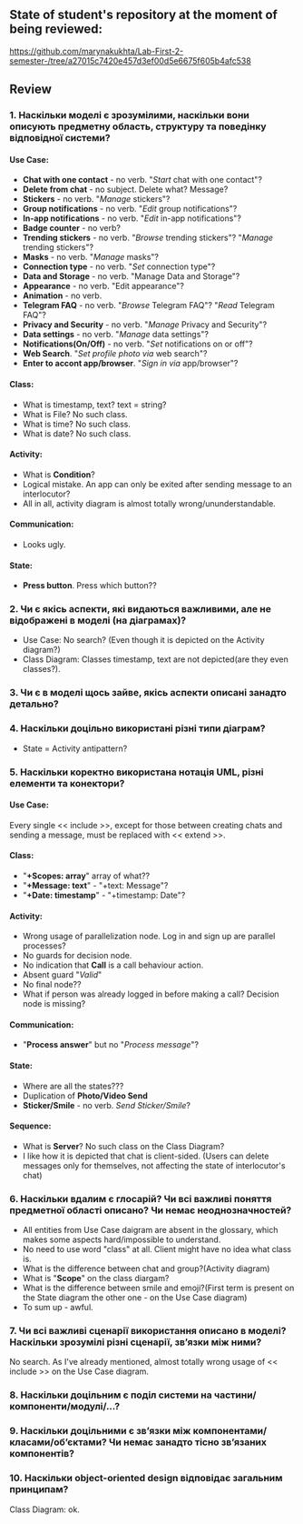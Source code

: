 ## State of student's repository at the moment of being reviewed: 
https://github.com/marynakukhta/Lab-First-2-semester-/tree/a27015c7420e457d3ef00d5e6675f605b4afc538

## Review
### 1. Наскільки моделі є зрозумілими, наскільки вони описують предметну область, структуру та поведінку відповідної системи?
#### Use Case:
* **Chat with one contact** - no verb. "*Start* chat with one contact"?
* **Delete from chat** - no subject. Delete what? Message?
* **Stickers** - no verb. "*Manage* stickers"?
* **Group notifications** - no verb. "*Edit* group notifications"?
* **In-app notifications** - no verb. "*Edit* in-app notifications"? 
* **Badge counter** - no verb?
* **Trending stickers** - no verb. "*Browse* trending stickers"? "*Manage* trending stickers"?
* **Masks** - no verb. "*Manage* masks"?
* **Connection type** - no verb. "*Set* connection type"?
* **Data and Storage** - no verb. "Manage Data and Storage"?
* **Appearance** - no verb. "Edit appearance"?
* **Animation** - no verb.
* **Telegram FAQ** - no verb. "*Browse* Telegram FAQ"? "*Read* Telegram FAQ"?
* **Privacy and Security** - no verb. "*Manage* Privacy and Security"?
* **Data settings** - no verb. "*Manage* data settings"?
* **Notifications(On/Off)** - no verb. "*Set* notifications on or off"?
* **Web Search**. "*Set profile photo via* web search"?
* **Enter to accont app/browser**. "*Sign in via* app/browser"?

#### Class:
* What is timestamp, text? text = string?
* What is File? No such class.
* What is time? No such class.
* What is date? No such class.

#### Activity:
* What is **Condition**?
* Logical mistake. An app can only be exited after sending message to an interlocutor?
* All in all, activity diagram is almost totally wrong/ununderstandable.

#### Communication:
* Looks ugly.

#### State:
* **Press button**. Press which button??

### 2. Чи є якісь аспекти, які видаються важливими, але не відображені в моделі (на діаграмах)?
* Use Case: No search? (Even though it is depicted on the Activity diagram?)
* Class Diagram: Classes timestamp, text are not depicted(are they even classes?).

### 3. Чи є в моделі щось зайве, якісь аспекти описані занадто детально?

### 4. Наскільки доцільно використані різні типи діаграм?
* State = Activity antipattern?

### 5. Наскільки коректно використана нотація UML, різні елементи та конектори?
#### Use Case:
Every single << include >>, except for those between creating chats and sending a message, must be replaced with << extend >>.
#### Class:
* "**+Scopes: array**" array of what??
* "**+Message: text**" - "+text: Message"?
* "**+Date: timestamp**" - "+timestamp: Date"?
#### Activity:
* Wrong usage of parallelization node. Log in and sign up are parallel processes?
* No guards for decision node.
* No indication that **Call** is a call behaviour action.
* Absent guard "*Valid*"
* No final node??
* What if person was already logged in before making a call? Decision node is missing?
  
#### Communication:
* "**Process answer**" but no "*Process message*"?

#### State:
* Where are all the states???
* Duplication of **Photo/Video Send** 
* **Sticker/Smile** - no verb. *Send Sticker/Smile*?

#### Sequence:
* What is **Server**? No such class on the Class Diagram?
* I like how it is depicted that chat is client-sided. (Users can delete messages only for themselves, not affecting the state of interlocutor's chat)


### 6. Наскільки вдалим є глосарій? Чи всі важливі поняття предметної області описано? Чи немає неоднозначностей?
* All entities from Use Case daigram are absent in the glossary, which makes some aspects hard/impossible to understand.
* No need to use word "class" at all. Client might have no idea what class is.
* What is the difference between chat and group?(Activity diagram)
* What is "**Scope**" on the class diargam?
* What is the difference between smile and emoji?(First term is present on the State diagram the other one - on the Use Case diagram)
* To sum up - awful.

### 7. Чи всі важливі сценарії використання описано в моделі? Наскільки зрозумілі різні сценарії, зв’язки між ними?
No search. As I've already mentioned, almost totally wrong usage of << include >> on the Use Case diagram. 

### 8. Наскільки доцільним є поділ системи на частини/компоненти/модулі/...?

### 9. Наскільки доцільними є зв’язки між компонентами/класами/об’єктами? Чи немає занадто тісно зв’язаних компонентів?

### 10. Наскільки object-oriented design відповідає загальним принципам?
Class Diagram: ok.
